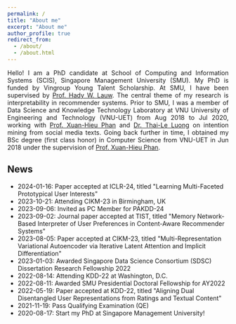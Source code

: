 ```yaml
---
permalink: /
title: "About me"
excerpt: "About me"
author_profile: true
redirect_from: 
  - /about/
  - /about.html
---
```


<div style="text-align: justify">
Hello! I am a PhD candidate at School of Computing and Information Systems (SCIS), Singapore Management University (SMU). My PhD is funded by Vingroup Young Talent Scholarship. 
At SMU, I have been supervised by <a href="https://www.hadylauw.com/">Prof. Hady W. Lauw</a>. The central theme of my research is interpretability in recommender systems.
Prior to SMU, I was a member of Data Science and Knowledge Technology Laboratory at VNU University of Engineering and Technology (VNU-UET) from Aug 2018 to Jul 2020,
working with <a href="https://uet.vnu.edu.vn/~hieupx/">Prof. Xuan-Hieu Phan</a> and <a href="https://scholar.google.com/citations?user=I1FbHw4AAAAJ&hl=en">Dr. Thai-Le Luong</a> on intention mining from social media texts. 
Going back further in time, I obtained my BSc degree (first class honor) in Computer Science from VNU-UET in Jun 2018 under the supervision of <a href="https://uet.vnu.edu.vn/~hieupx/">Prof. Xuan-Hieu Phan</a>.
</div>

## News
* 2024-01-16: Paper accepted at ICLR-24, titled "Learning Multi-Faceted Prototypical User Interests"
* 2023-10-21: Attending CIKM-23 in Birmingham, UK
* 2023-09-06: Invited as PC Member for PAKDD-24
* 2023-09-02: Journal paper accepted at TIST, titled "Memory Network-Based Interpreter of User Preferences in Content-Aware Recommender Systems"
* 2023-08-05: Paper accepted at CIKM-23, titled "Multi-Representation Variational Autoencoder via Iterative Latent Attention and Implicit Differentiation" 
* 2023-01-03: Awarded Singapore Data Science Consortium (SDSC) Dissertation Research Fellowship 2022
* 2022-08-14: Attending KDD-22 at Washington, D.C.
* 2022-08-11: Awarded SMU Presidential Doctoral Fellowship for AY2022
* 2022-05-19: Paper accepted at KDD-22, titled "Aligning Dual Disentangled User Representations from Ratings and Textual Content"
* 2021-11-19: Pass Qualifying Examination (QE)
* 2020-08-17: Start my PhD at Singapore Management University!
